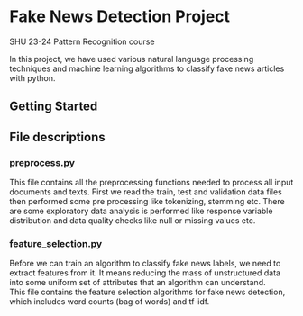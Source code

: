 # Fake News Detection Project
SHU 23-24 Pattern Recognition course

In this project, we have used various natural language processing techniques and machine learning algorithms to classify fake news articles with python. 

## Getting Started

## File descriptions
### preprocess.py
This file contains all the preprocessing functions needed to process all input documents and texts. First we read the train, test and validation data files then performed some pre processing like tokenizing, stemming etc. There are some exploratory data analysis is performed like response variable distribution and data quality checks like null or missing values etc.

### feature_selection.py
Before we can train an algorithm to classify fake news labels, we need to extract features from it. It means reducing the mass
of unstructured data into some uniform set of attributes that an algorithm can understand.  
This file contains the feature selection algorithms for fake news detection, which includes word counts (bag of words) and tf-idf.